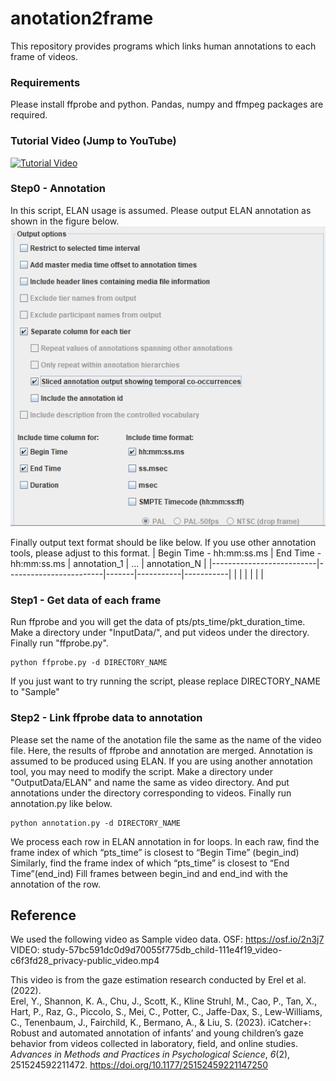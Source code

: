 # anotation2frame

This repository provides programs which links human annotations to each frame of videos.

### Requirements

Please install ffprobe and python.
Pandas, numpy and ffmpeg packages are required.

### Tutorial Video (Jump to YouTube)
[![Tutorial Video](https://github.com/user-attachments/assets/7f647820-7dfc-4644-9614-b9f43862466a)](https://youtu.be/Qv5YiqqgN2U?si=0Y-xy_Qn-_8j04Q4)

### Step0 - Annotation

In this script, ELAN usage is assumed.
Please output ELAN annotation as shown in the figure below.
![test](elan_output.png)

Finally output text format should be like below.
If you use other annotation tools, please adjust to this format.
| Begin Time - hh:mm:ss.ms | End Time - hh:mm:ss.ms | annotation_1 | ... | annotation_N |
|--------------------------|------------------------|-------|-----------|-----------|
| | | | | |

### Step1 - Get data of each frame

Run ffprobe and you will get the data of pts/pts_time/pkt_duration_time.
Make a directory under "InputData/", and put videos under the directory.
Finally run "ffprobe.py".

```
python ffprobe.py -d DIRECTORY_NAME
```

If you just want to try running the script, please replace DIRECTORY_NAME to "Sample"

### Step2 - Link ffprobe data to annotation

Please set the name of the anotation file the same as the name of the video file.
Here, the results of ffprobe and annotation are merged.
Annotation is assumed to be produced using ELAN.
If you are using another annotation tool, you may need to modify the script.
Make a directory under "OutputData/ELAN" and name the same as video directory.
And put annotations under the directory corresponding to videos.
Finally run annotation.py like below.

```
python annotation.py -d DIRECTORY_NAME
```

We process each row in ELAN annotation in for loops.
In each raw, find the frame index of which “pts_time” is closest to “Begin Time” (begin_ind)
Similarly, find the frame index of which “pts_time” is closest to “End Time”(end_ind)
Fill frames between begin_ind and end_ind with the annotation of the row.

## Reference
We used the following video as Sample video data.
OSF: https://osf.io/2n3j7  
VIDEO: study-57bc591dc0d9d70055f775db_child-111e4f19_video-c6f3fd28_privacy-public_video.mp4  

This video is from the gaze estimation research conducted by Erel et al. (2022).  
Erel, Y., Shannon, K. A., Chu, J., Scott, K., Kline Struhl, M., Cao, P., Tan, X., Hart, P., Raz, G., Piccolo, S., Mei, C., Potter, C., Jaffe-Dax, S., Lew-Williams, C., Tenenbaum, J., Fairchild, K., Bermano, A., & Liu, S. (2023). iCatcher+: Robust and automated annotation of infants’ and young children’s gaze behavior from videos collected in laboratory, field, and online studies. *Advances in Methods and Practices in Psychological Science*, *6*(2), 251524592211472. https://doi.org/10.1177/25152459221147250
